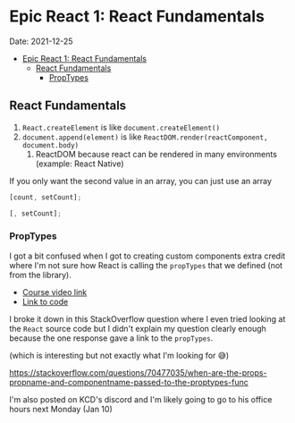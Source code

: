 # Epic React 1: React Fundamentals

Date: 2021-12-25

- [Epic React 1: React Fundamentals](#epic-react-1-react-fundamentals)
  - [React Fundamentals](#react-fundamentals)
    - [PropTypes](#proptypes)

## React Fundamentals

1. `React.createElement` is like `document.createElement()`
2. `document.append(element)` is like `ReactDOM.render(reactComponent, document.body)`
   1. ReactDOM because react can be rendered in many environments (example: React Native)

If you only want the second value in an array, you can just use an array

```js
[count, setCount];
```

```js
[, setCount];
```

### PropTypes

I got a bit confused when I got to creating custom components extra credit where I'm not sure how React is calling the `propTypes` that we defined (not from the library).

- [Course video link](https://epicreact.dev/modules/react-fundamentals/creating-custom-components-extra-credit-solution-03)
- [Link to code](https://github.com/kentcdodds/react-fundamentals/blob/main/src/final/04.extra-3.html)

I broke it down in this StackOverflow question where I even tried looking at the `React` source code but I didn't explain my question clearly enough because the one response gave a link to the `propTypes`.

(which is interesting but not exactly what I'm looking for 😅)

https://stackoverflow.com/questions/70477035/when-are-the-props-propname-and-componentname-passed-to-the-proptypes-func

I'm also posted on KCD's discord and I'm likely going to go to his office hours next Monday (Jan 10)
